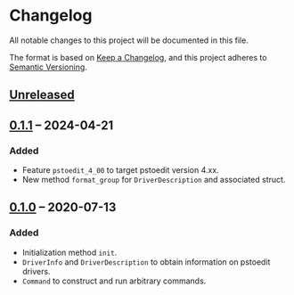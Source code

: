 # Changelog

All notable changes to this project will be documented in this file.

The format is based on [Keep a Changelog](https://keepachangelog.com/en/1.0.0/),
and this project adheres to [Semantic Versioning](https://semver.org/spec/v2.0.0.html).

## [Unreleased]

## [0.1.1] &ndash; 2024-04-21
### Added
- Feature `pstoedit_4_00` to target pstoedit version 4.xx.
- New method `format_group` for `DriverDescription` and associated struct.

## [0.1.0] &ndash; 2020-07-13
### Added
- Initialization method `init`.
- `DriverInfo` and `DriverDescription` to obtain information on pstoedit
  drivers.
- `Command` to construct and run arbitrary commands.

[Unreleased]: https://github.com/hanmertens/pstoedit-rs/compare/v0.1.1...HEAD
[0.1.1]: https://github.com/hanmertens/pstoedit-rs/compare/v0.1.0...v0.1.1
[0.1.0]: https://github.com/hanmertens/pstoedit-rs/releases/tag/v0.1.0
